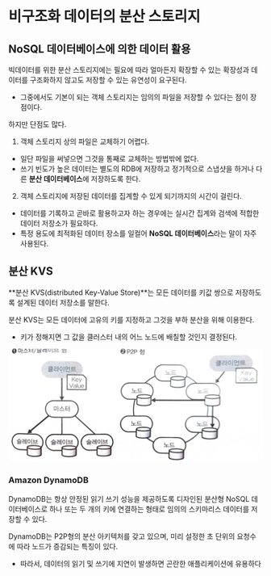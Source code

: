 # 비구조화 데이터의 분산 스토리지
## NoSQL 데이터베이스에 의한 데이터 활용
빅데이터를 위한 분산 스토리지에는 필요에 따라 얼마든지 확장할 수 있는 확장성과 데이터를 구조화하지 않고도 저장할 수 있는 유연성이 요구된다.  
- 그중에서도 기본이 되는 객체 스토리지는 임의의 파일을 저장할 수 있다는 점이 장점이다.  

하지만 단점도 많다.
1. 객체 스토리지 상의 파일은 교체하기 어렵다.  
  - 일단 파일을 써넣으면 그것을 통째로 교체하는 방법밖에 없다.  
  - 쓰기 빈도가 높은 데이터는 별도의 RDB에 저장하고 정기적으로 스냅샷을 하거나 다른 **분산 데이터베이스**에 저장하도록 한다.  

2. 객체 스토리지에 저장된 데이터를 집계할 수 있게 되기까지의 시간이 걸린다.
  - 데이터를 기록하고 곧바로 활용하고자 하는 경우에는 실시간 집계와 검색에 적합한 데이터 저장소가 필요하다.
  - 특정 용도에 최적화된 데이터 장소를 일컬어 **NoSQL 데이터베이스**라는 말이 자주 사용된다.


## 분산 KVS
**분산 KVS(distributed Key-Value Store)**는 모든 데이터를 키값 쌍으로 저장하도록 설계된 데이터 저장소를 말한다.    

분산 KVS는 모든 데이터에 고유의 키를 지정하고 그것을 부하 분산을 위해 이용한다.  
- 키가 정해지면 그 값을 클러스터 내의 어느 노드에 배칠할 것인지 결정된다.  

![kvs](../img/kvs.jpeg)  


### Amazon DynamoDB
DynamoDB는 항상 안정된 읽기 쓰기 성능을 제공하도록 디자인된 분산형 NoSQL 데이터베이스로 하나 또는 두 개의 키에 연결하는 형태로 임의의 스키마리스 데이터를 저장할 수 있다.   

DynamoDB는 P2P형의 분산 아키텍처를 갖고 있으며, 미리 설정한 초 단위의 요청수에 따라 노드가 증감되는 특징이 있다.  
- 따라서, 데이터의 읽기 및 쓰기에 지연이 발생하면 곤란한 애플리케이션에 유용하다